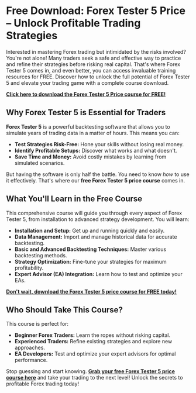 # Free Download: Forex Tester 5 Price – Unlock Profitable Trading Strategies

Interested in mastering Forex trading but intimidated by the risks involved? You're not alone! Many traders seek a safe and effective way to practice and refine their strategies before risking real capital. That's where Forex Tester 5 comes in, and even better, you can access invaluable training resources for FREE. Discover how to unlock the full potential of Forex Tester 5 and elevate your trading game with a complete course download.

[**Click here to download the Forex Tester 5 Price course for FREE!**](https://udemywork.com/forex-tester-5-price)

## Why Forex Tester 5 is Essential for Traders

**Forex Tester 5** is a powerful backtesting software that allows you to simulate years of trading data in a matter of hours. This means you can:

*   **Test Strategies Risk-Free:** Hone your skills without losing real money.
*   **Identify Profitable Setups:** Discover what works and what doesn't.
*   **Save Time and Money:** Avoid costly mistakes by learning from simulated scenarios.

But having the software is only half the battle. You need to know *how* to use it effectively. That's where our **free Forex Tester 5 price course** comes in.

## What You'll Learn in the Free Course

This comprehensive course will guide you through every aspect of Forex Tester 5, from installation to advanced strategy development. You will learn:

*   **Installation and Setup:** Get up and running quickly and easily.
*   **Data Management:** Import and manage historical data for accurate backtesting.
*   **Basic and Advanced Backtesting Techniques:** Master various backtesting methods.
*   **Strategy Optimization:** Fine-tune your strategies for maximum profitability.
*   **Expert Advisor (EA) Integration:** Learn how to test and optimize your EAs.

[**Don't wait, download the Forex Tester 5 price course for FREE today!**](https://udemywork.com/forex-tester-5-price)

## Who Should Take This Course?

This course is perfect for:

*   **Beginner Forex Traders:** Learn the ropes without risking capital.
*   **Experienced Traders:** Refine existing strategies and explore new approaches.
*   **EA Developers:** Test and optimize your expert advisors for optimal performance.

Stop guessing and start knowing. **[Grab your free Forex Tester 5 price course here](https://udemywork.com/forex-tester-5-price)** and take your trading to the next level! Unlock the secrets to profitable Forex trading today!
